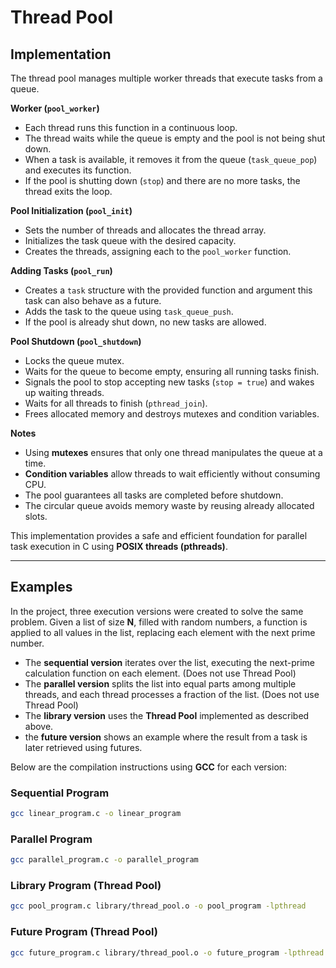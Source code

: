 # Thread Pool

## Implementation

The thread pool manages multiple worker threads that execute tasks from a queue.

**Worker (`pool_worker`)**

* Each thread runs this function in a continuous loop.
* The thread waits while the queue is empty and the pool is not being shut down.
* When a task is available, it removes it from the queue (`task_queue_pop`) and executes its function.
* If the pool is shutting down (`stop`) and there are no more tasks, the thread exits the loop.

**Pool Initialization (`pool_init`)**

* Sets the number of threads and allocates the thread array.
* Initializes the task queue with the desired capacity.
* Creates the threads, assigning each to the `pool_worker` function.

**Adding Tasks (`pool_run`)**

* Creates a `task` structure with the provided function and argument this task can also behave as a future.
* Adds the task to the queue using `task_queue_push`.
* If the pool is already shut down, no new tasks are allowed.

**Pool Shutdown (`pool_shutdown`)**

* Locks the queue mutex.
* Waits for the queue to become empty, ensuring all running tasks finish.
* Signals the pool to stop accepting new tasks (`stop = true`) and wakes up waiting threads.
* Waits for all threads to finish (`pthread_join`).
* Frees allocated memory and destroys mutexes and condition variables.

**Notes**

* Using **mutexes** ensures that only one thread manipulates the queue at a time.
* **Condition variables** allow threads to wait efficiently without consuming CPU.
* The pool guarantees all tasks are completed before shutdown.
* The circular queue avoids memory waste by reusing already allocated slots.

This implementation provides a safe and efficient foundation for parallel task execution in C using **POSIX threads (pthreads)**.

---

## Examples

In the project, three execution versions were created to solve the same problem. Given a list of size **N**, filled with random numbers, a function is applied to all values in the list, replacing each element with the next prime number.

* The **sequential version** iterates over the list, executing the next-prime calculation function on each element. (Does not use Thread Pool)
* The **parallel version** splits the list into equal parts among multiple threads, and each thread processes a fraction of the list. (Does not use Thread Pool)
* The **library version** uses the **Thread Pool** implemented as described above.
* the **future version** shows an example where the result from a task is later retrieved using futures.

Below are the compilation instructions using **GCC** for each version:

### Sequential Program

```bash
gcc linear_program.c -o linear_program
```

### Parallel Program

```bash
gcc parallel_program.c -o parallel_program
```

### Library Program (Thread Pool)

```bash
gcc pool_program.c library/thread_pool.o -o pool_program -lpthread
```

### Future Program (Thread Pool)

```bash
gcc future_program.c library/thread_pool.o -o future_program -lpthread
```
